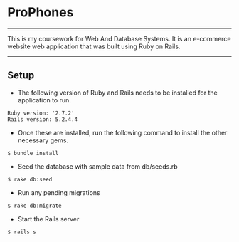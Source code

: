 # ProPhones
***
This is my coursework for Web And Database Systems. 
It is an e-commerce website web application that was built using Ruby on Rails.
***
## Setup
- The following version of Ruby and Rails needs to be installed for the application to run. 
```
Ruby version: '2.7.2'
Rails version: 5.2.4.4
```
- Once these are installed, run the following command to install the other necessary gems.
```
$ bundle install
```
- Seed the database with sample data from db/seeds.rb
```
$ rake db:seed
```
- Run any pending migrations
```
$ rake db:migrate
```
- Start the Rails server
```
$ rails s
```
